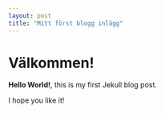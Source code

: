 ```yaml
---
layout: post
title: "Mitt först blogg inlägg"
---
```


# Välkommen!

**Hello World!**, this is my first Jekull blog post.

I hope you like it!